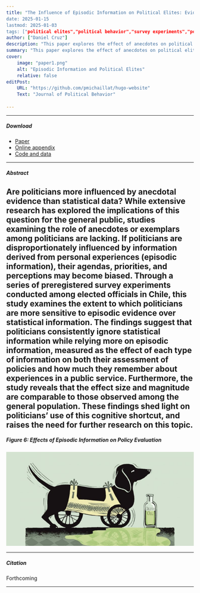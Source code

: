 ```yaml
---
title: "The Influence of Episodic Information on Political Elites: Evidence from Chile 
date: 2025-01-15
lastmod: 2025-01-03
tags: ["political elites","political behavior","survey experiments","political psychology"]
author: ["Daniel Cruz"]
description: "This paper explores the effect of anecdotes on political elites' perceptions. R & R in the Journal of Political Behavior, 2025." 
summary: "This paper explores the effect of anecdotes on political elites' perceptions compared to that of statistical information. It shows that anecdotes (also called episodic information) from random citizens have a substantially stronger effect than that of statistical information in several outcomes" 
cover:
    image: "paper1.png"
    alt: "Episodic Information and Political Elites"
    relative: false
editPost:
    URL: "https://github.com/pmichaillat/hugo-website"
    Text: "Journal of Political Behavior"

---
```


---

##### Download

+ [Paper](paper1.pdf)
+ [Online appendix](appendix1.pdf)
+ [Code and data](https://github.com/pmichaillat/feru)

---

##### Abstract

Are politicians more influenced by anecdotal evidence than statistical data? While extensive research has explored the implications of this question for the general public, studies examining the role of anecdotes or exemplars among politicians are lacking. If politicians are disproportionately influenced by information derived from personal experiences (episodic information), their agendas, priorities, and perceptions may become
biased. Through a series of preregistered survey experiments conducted among elected officials in Chile, this study examines the extent to which politicians are more sensitive to episodic evidence over statistical information. The findings suggest that politicians consistently ignore statistical information while relying more on episodic information, measured as the effect of each type of information on both their assessment of policies and how much they remember about experiences in a public service. Furthermore, the study reveals that the effect size and magnitude are comparable to those observed among the general population. These findings shed light on politicians’ use of this cognitive shortcut, and raises the need for further research on this topic.
---

##### Figure 6: Effects of Episodic Information on Policy Evaluation

![](paper1.png)

---

##### Citation

Forthcoming



---


